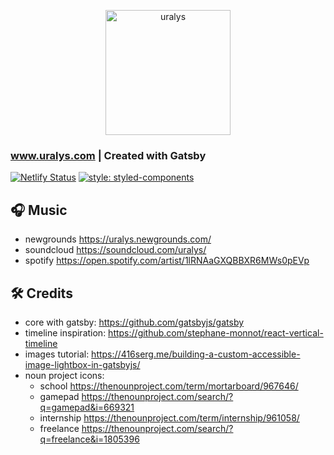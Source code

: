<p align="center">
<img width="200" alt="uralys" src="https://user-images.githubusercontent.com/910636/98414468-b5514300-207b-11eb-84e0-b7410d872ecc.png" />

### www.uralys.com | Created with Gatsby

[![Netlify Status](https://api.netlify.com/api/v1/badges/b119faf7-3230-4571-a50e-ab522c37033d/deploy-status)](https://app.netlify.com/sites/uralys/deploys) [![style: styled-components](https://img.shields.io/badge/-%F0%9F%92%85%20styled--components-orange.svg?colorB=415)](https://github.com/styled-components/styled-components)

</h3>


## 🎧 Music

- newgrounds <https://uralys.newgrounds.com/>
- soundcloud <https://soundcloud.com/uralys/>
- spotify <https://open.spotify.com/artist/1lRNAaGXQBBXR6MWs0pEVp>


## 🛠 Credits

- core with gatsby: <https://github.com/gatsbyjs/gatsby>
- timeline inspiration: <https://github.com/stephane-monnot/react-vertical-timeline>
- images tutorial: <https://416serg.me/building-a-custom-accessible-image-lightbox-in-gatsbyjs/>
- noun project icons:
  - school <https://thenounproject.com/term/mortarboard/967646/>
  - gamepad <https://thenounproject.com/search/?q=gamepad&i=669321>
  - internship <https://thenounproject.com/term/internship/961058/>
  - freelance <https://thenounproject.com/search/?q=freelance&i=1805396>
